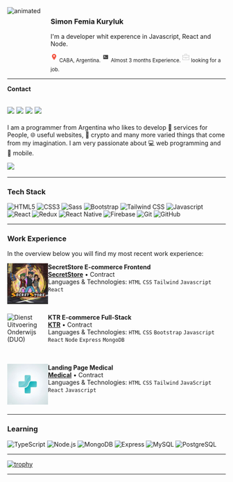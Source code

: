 <img align="left" src="https://media4.giphy.com/media/KzF5RL2nH3zKCJV1wR/giphy.gif?cid=790b7611f0807735047063f4c585d1adebf401f22ce9e975&rid=giphy.gif&ct=s" alt="animated" width="100px" height="140px" />

### Simon Femia Kuryluk
I'm a developer whit experence in Javascript, React and Node.

<img src="https://github.com/KurylukDev/KurylukDev/blob/main/gif/pin.png"/> <sub>CABA, Argentina.</sub> <img src="https://github.com/KurylukDev/KurylukDev/blob/main/gif/terminal%20(1).png"/> <sub> Almost 3 months Experience.</sub> <img src="https://github.com/KurylukDev/KurylukDev/blob/main/gif/briefcase.png"/> <sub> looking for a job.</sub>

---
**Contact**

<a href="https://twitter.com/SifekTft" target="_blank"><img src="https://img.shields.io/badge/Twitter-575757?logo=twitter&logoColor=fff&style=flat-square#485A62"/></a>
<a href="https://www.linkedin.com/in/simon-femia-kuryluk/" target="_blank"><img src="https://img.shields.io/badge/LinkedIn-575757?logo=linkedin&logoColor=fff&style=flat-square#485A62"/></a>
<a href="https://kuryluk-web..vercel..app/" target="_blank"><img src="https://img.shields.io/badge/Portafolio-575757?logo=azurepipelines&logoColor=fff&style=flat-square#485A62"/></a>
<a href="mailto:simonfk2000@gmail.com"><img src="https://img.shields.io/badge/Gmail-575757?logo=gmail&logoColor=fff&style=flat-square#485A62"/></a>
---
I am a programmer from Argentina who likes to develop 💜 services for People, 🌐 useful websites, 💸 crypto and many more varied things that come from my imagination.
I am very passionate about 💻​ web programming and 📱​ mobile.

![](https://komarev.com/ghpvc/?username=KurylukDev&color=green)

-----
### Tech Stack
![HTML5](https://img.shields.io/badge/HTML5-575757?logo=html5&logoColor=fff&style=flat-square#956f2e0)
![CSS3](https://img.shields.io/badge/CSS3-575757?logo=css3&logoColor=fff&style=flat-square#956f2e0)
![Sass](https://img.shields.io/badge/Sass-575757?logo=sass&logoColor=fff&style=flat-square#485A62)
![Bootstrap](https://img.shields.io/badge/Bootstrap-575757?logo=bootstrap&logoColor=fff&style=flat-square#956f2e0)
![Tailwind CSS](https://img.shields.io/badge/Tailwind-575757?logo=tailwindcss&logoColor=fff&style=flat-square#956f2e0)
![Javascript](https://img.shields.io/badge/Javascript-575757?logo=javascript&logoColor=fff&style=flat-square#F6E05E)
![React](https://img.shields.io/badge/React-575757?logo=react&logoColor=fff&style=flat-square#956f2e0)
![Redux](https://img.shields.io/badge/Redux-575757?logo=redux&logoColor=fff&style=flat-square#956f2e0)
![React Native](https://img.shields.io/badge/ReactNative-575757?logo=react&logoColor=fff&style=flat-square#956f2e0)
![Firebase](https://img.shields.io/badge/Firebase-575757?logo=firebase&logoColor=fff&style=flat-square#956f2e0)
![Git](https://img.shields.io/badge/Git-575757?logo=git&logoColor=fff&style=flat-square#956f2e0)
![GitHub](https://img.shields.io/badge/GitHub-575757?logo=github&logoColor=fff&style=flat-square#956f2e0)

___
### Work Experience
In the overview below you will find my most recent work experience:

[<img align="left" height="94px" width="94px" alt="SecretStore" src="https://github.com/KurylukDev/KurylukDev/blob/main/gif/secretstore.jpg"/>](soon)

**SecretStore E-commerce Frontend** \
[**SecretStore**](soon) • Contract \
Languages & Technologies: `HTML` `CSS` `Tailwind` `Javascript` `React` \
<br/>
<br/>



[<img align="left" height="94px" width="94px" alt="Dienst Uitvoering Onderwijs (DUO)" src="https://github.com/roaldnefs/roaldnefs/blob/main/images/warpnet.png?raw=true"/>](soon)

**KTR E-commerce Full-Stack** \
[**KTR**](soon) • Contract \
Languages & Technologies: `HTML` `CSS` `Bootstrap` `Javascript` `React` `Node` `Express` `MongoDB` \
<br/>
<br/>

[<img align="left" height="94px" width="94px" alt="Medicina" src="https://github.com/KurylukDev/KurylukDev/blob/main/gif/medical.jpg"/>]()

**Landing Page Medical** \
[**Medical**](soon) • Contract \
Languages & Technologies: `HTML` `CSS` `Tailwind` `JavaScript` `React` `Javascript` \
<br/>
<br/>

___

### Learning
![TypeScript](https://img.shields.io/badge/TypeScript-575757?logo=typescript&logoColor=fff&style=flat-square#956f2e0)
![Node.js](https://img.shields.io/badge/Node.js-575757?logo=nodedotjs&logoColor=fff&style=flat-square#956f2e0)
![MongoDB](https://img.shields.io/badge/MongoDB-575757?logo=mongodb&logoColor=fff&style=flat-square#956f2e0) 
![Express](https://img.shields.io/badge/Express-575757?logo=express&logoColor=fff&style=flat-square#956f2e0)
![MySQL](https://img.shields.io/badge/MySQL-575757?logo=mysql&logoColor=fff&style=flat-square#956f2e0)
![PostgreSQL](https://img.shields.io/badge/PostgreSQL-575757?logo=postgresql&logoColor=fff&style=flat-square#956f2e0)

---

[![trophy](https://github-profile-trophy.vercel.app/?username=KurylukDev&theme=onedark)](https://github.com/ryo-ma/github-profile-trophy)

---



